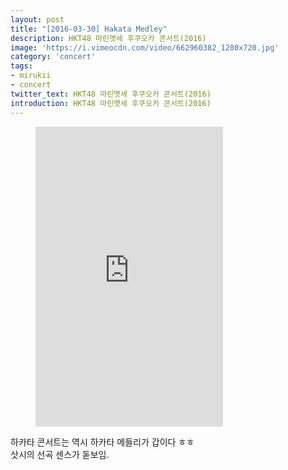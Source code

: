 ```yaml
---
layout: post
title: "[2016-03-30] Hakata Medley"
description: HKT48 마린멧세 후쿠오카 콘서트(2016)
image: 'https://i.vimeocdn.com/video/662960382_1280x720.jpg'
category: 'concert'
tags:
- mirukii
- concert
twitter_text: HKT48 마린멧세 후쿠오카 콘서트(2016)
introduction: HKT48 마린멧세 후쿠오카 콘서트(2016)
---
```

<figure class="video_container">
<iframe src="https://player.vimeo.com/video/239860901" height="480" frameborder="0" webkitallowfullscreen mozallowfullscreen allowfullscreen></iframe>
</figure>

하카타 콘서트는 역시 하카타 메들리가 갑이다 ㅎㅎ<br>
삿시의 선곡 센스가 돋보임.
